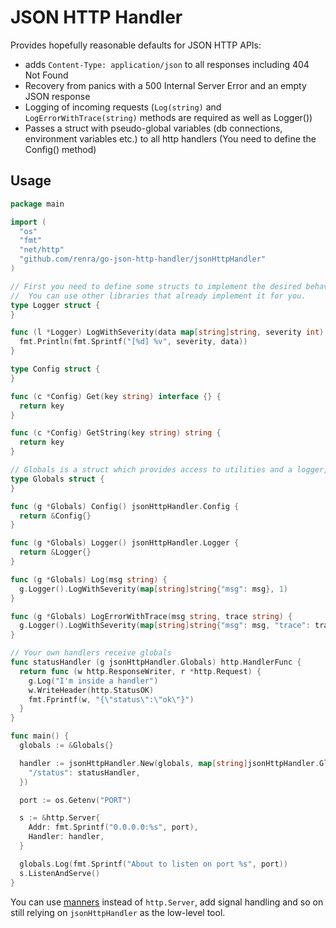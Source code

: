 # JSON HTTP Handler

Provides hopefully reasonable defaults for JSON HTTP APIs:

* adds `Content-Type: application/json` to all responses including 404 Not Found
* Recovery from panics with a 500 Internal Server Error and an empty JSON response
* Logging of incoming requests (`Log(string)` and `LogErrorWithTrace(string)` methods are required as well as Logger())
* Passes a struct with pseudo-global variables (db connections, environment variables etc.) to all http handlers (You need to define the Config() method)

## Usage

```go
package main

import (
  "os"
  "fmt"
  "net/http"
  "github.com/renra/go-json-http-handler/jsonHttpHandler"
)

// First you need to define some structs to implement the desired behaviour.
//  You can use other libraries that already implement it for you.
type Logger struct {
}

func (l *Logger) LogWithSeverity(data map[string]string, severity int) {
  fmt.Println(fmt.Sprintf("[%d] %v", severity, data))
}

type Config struct {
}

func (c *Config) Get(key string) interface {} {
  return key
}

func (c *Config) GetString(key string) string {
  return key
}

// Globals is a struct which provides access to utilities and a logger, it is eventually passed down to handlers
type Globals struct {
}

func (g *Globals) Config() jsonHttpHandler.Config {
  return &Config{}
}

func (g *Globals) Logger() jsonHttpHandler.Logger {
  return &Logger{}
}

func (g *Globals) Log(msg string) {
  g.Logger().LogWithSeverity(map[string]string{"msg": msg}, 1)
}

func (g *Globals) LogErrorWithTrace(msg string, trace string) {
  g.Logger().LogWithSeverity(map[string]string{"msg": msg, "trace": trace}, 0)
}

// Your own handlers receive globals
func statusHandler (g jsonHttpHandler.Globals) http.HandlerFunc {
  return func (w http.ResponseWriter, r *http.Request) {
    g.Log("I'm inside a handler")
    w.WriteHeader(http.StatusOK)
    fmt.Fprintf(w, "{\"status\":\"ok\"}")
  }
}

func main() {
  globals := &Globals{}

  handler := jsonHttpHandler.New(globals, map[string]jsonHttpHandler.GlobalsReceivingHandlerFunc{
    "/status": statusHandler,
  })

  port := os.Getenv("PORT")

  s := &http.Server{
    Addr: fmt.Sprintf("0.0.0.0:%s", port),
    Handler: handler,
  }

  globals.Log(fmt.Sprintf("About to listen on port %s", port))
  s.ListenAndServe()
}
```

You can use [manners](https://github.com/braintree/manners) instead of `http.Server`, add signal handling and so on still relying on `jsonHttpHandler` as the low-level tool.



